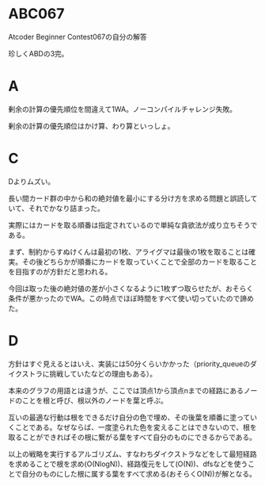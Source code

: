 # ABC067
Atcoder Beginner Contest067の自分の解答

珍しくABDの3完。
# A
剰余の計算の優先順位を間違えて1WA。ノーコンパイルチャレンジ失敗。

剰余の計算の優先順位はかけ算、わり算といっしょ。

# C
Dよりムズい。

長い間カード群の中から和の絶対値を最小にする分け方を求める問題と誤読していて、それでかなり詰まった。

実際にはカードを取る順番は指定されているので単純な貪欲法が成り立ちそうである。

まず、制約からすぬけくんは最初の1枚、アライグマは最後の1枚を取ることは確実。その後どちらかが順番にカードを取っていくことで全部のカードを取ることを目指すのが方針だと思われる。

今回は取った後の絶対値の差が小さくなるように1枚ずつ取らせたが、おそらく条件が悪かったのでWA。この時点でほぼ時間をすべて使い切っていたので諦めた。

# D
方針はすぐ見えるとはいえ、実装には50分くらいかかった（priority_queueのダイクストラに挑戦していたなどの理由もある）。

本来のグラフの用語とは違うが、ここでは頂点1から頂点nまでの経路にあるノードのことを根と呼び、根以外のノードを葉と呼ぶ。

互いの最適な行動は根をできるだけ自分の色で埋め、その後葉を順番に塗っていくことである。なぜならば、一度塗られた色を変えることはできないので、根を取ることができればその根に繋がる葉をすべて自分のものにできるからである。

以上の戦略を実行するアルゴリズム、すなわちダイクストラなどをして最短経路を求めることで根を求め(O(NlogN))、経路復元をして(O(N))、dfsなどを使うことで自分のものにした根に属する葉をすべて求める(おそらくO(N))が解となる。